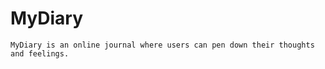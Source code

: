 # MyDiary
```MyDiary is an online journal where users can pen down their thoughts and feelings. ```
